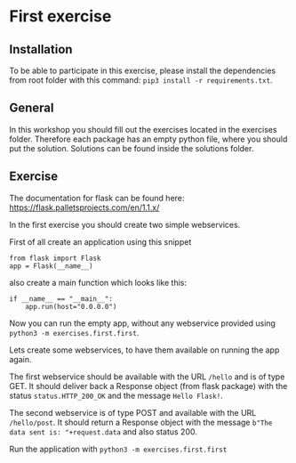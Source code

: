 # First exercise
## Installation
To be able to participate in this exercise, please install the dependencies from root folder with this command: `pip3 install -r requirements.txt`.

## General
In this workshop you should fill out the exercises located in the exercises folder. Therefore each package has an empty python file, where you should put the solution. Solutions can be found inside the solutions folder.

## Exercise
The documentation for flask can be found here: https://flask.palletsprojects.com/en/1.1.x/

In the first exercise you should create two simple webservices. 

First of all create an application using this snippet 
```
from flask import Flask
app = Flask(__name__)
```
also create a main function which looks like this:
```
if __name__ == "__main__":
    app.run(host="0.0.0.0")
```

Now you can run the empty app, without any webservice provided using `python3 -m exercises.first.first`.

Lets create some webservices, to have them available on running the app again.

The first webservice should be available with the URL `/hello` and is of type GET. It should deliver back a Response object (from flask package) with the status `status.HTTP_200_OK` and the message `Hello Flask!`.

The second webservice is of type POST and available with the URL `/hello/post`. It should return a Response object with the message `b"The data sent is: "+request.data` and also status 200.

Run the application with `python3 -m exercises.first.first`